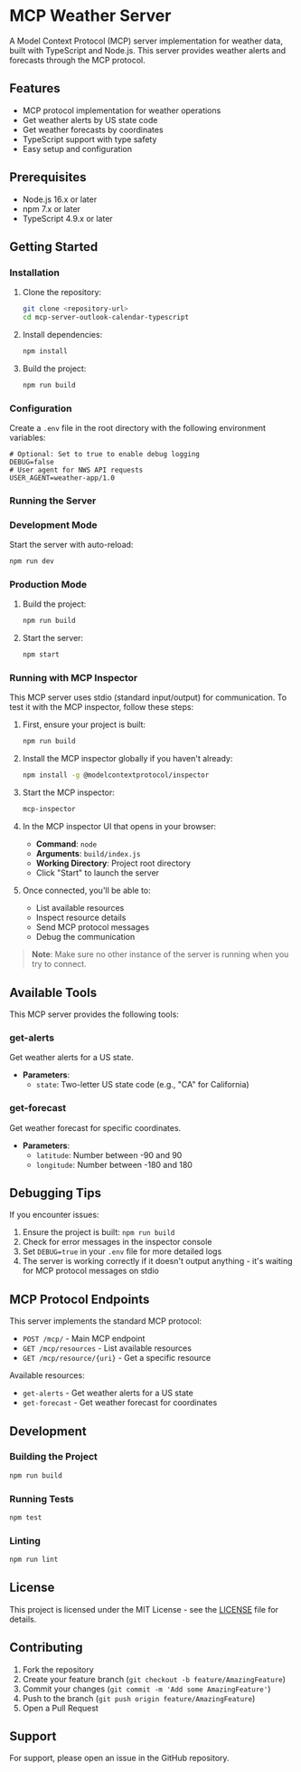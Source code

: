 # MCP Weather Server

A Model Context Protocol (MCP) server implementation for weather data, built with TypeScript and Node.js. This server provides weather alerts and forecasts through the MCP protocol.

## Features

- MCP protocol implementation for weather operations
- Get weather alerts by US state code
- Get weather forecasts by coordinates
- TypeScript support with type safety
- Easy setup and configuration

## Prerequisites

- Node.js 16.x or later
- npm 7.x or later
- TypeScript 4.9.x or later

## Getting Started

### Installation

1. Clone the repository:
   ```bash
   git clone <repository-url>
   cd mcp-server-outlook-calendar-typescript
   ```

2. Install dependencies:
   ```bash
   npm install
   ```

3. Build the project:
   ```bash
   npm run build
   ```

### Configuration

Create a `.env` file in the root directory with the following environment variables:

```env
# Optional: Set to true to enable debug logging
DEBUG=false
# User agent for NWS API requests
USER_AGENT=weather-app/1.0
```

### Running the Server

### Development Mode
Start the server with auto-reload:
```bash
npm run dev
```

### Production Mode
1. Build the project:
   ```bash
   npm run build
   ```

2. Start the server:
   ```bash
   npm start
   ```

### Running with MCP Inspector

This MCP server uses stdio (standard input/output) for communication. To test it with the MCP inspector, follow these steps:

1. First, ensure your project is built:
   ```bash
   npm run build
   ```

2. Install the MCP inspector globally if you haven't already:
   ```bash
   npm install -g @modelcontextprotocol/inspector
   ```

3. Start the MCP inspector:
   ```bash
   mcp-inspector
   ```

4. In the MCP inspector UI that opens in your browser:
   - **Command**: `node`
   - **Arguments**: `build/index.js`
   - **Working Directory**: Project root directory
   - Click "Start" to launch the server

5. Once connected, you'll be able to:
   - List available resources
   - Inspect resource details
   - Send MCP protocol messages
   - Debug the communication

> **Note**: Make sure no other instance of the server is running when you try to connect.

## Available Tools

This MCP server provides the following tools:

### get-alerts
Get weather alerts for a US state.
- **Parameters**:
  - `state`: Two-letter US state code (e.g., "CA" for California)

### get-forecast
Get weather forecast for specific coordinates.
- **Parameters**:
  - `latitude`: Number between -90 and 90
  - `longitude`: Number between -180 and 180

## Debugging Tips

If you encounter issues:
1. Ensure the project is built: `npm run build`
2. Check for error messages in the inspector console
3. Set `DEBUG=true` in your `.env` file for more detailed logs
4. The server is working correctly if it doesn't output anything - it's waiting for MCP protocol messages on stdio

## MCP Protocol Endpoints

This server implements the standard MCP protocol:
- `POST /mcp/` - Main MCP endpoint
- `GET /mcp/resources` - List available resources
- `GET /mcp/resource/{uri}` - Get a specific resource

Available resources:
- `get-alerts` - Get weather alerts for a US state
- `get-forecast` - Get weather forecast for coordinates

## Development

### Building the Project

```bash
npm run build
```

### Running Tests

```bash
npm test
```

### Linting

```bash
npm run lint
```

## License

This project is licensed under the MIT License - see the [LICENSE](LICENSE) file for details.

## Contributing

1. Fork the repository
2. Create your feature branch (`git checkout -b feature/AmazingFeature`)
3. Commit your changes (`git commit -m 'Add some AmazingFeature'`)
4. Push to the branch (`git push origin feature/AmazingFeature`)
5. Open a Pull Request

## Support

For support, please open an issue in the GitHub repository.
